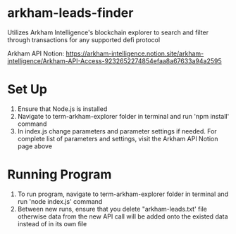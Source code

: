 # arkham-leads-finder
Utilizes Arkham Intelligence's blockchain explorer to search and filter through transactions for any supported defi protocol

Arkham API Notion: 
https://arkham-intelligence.notion.site/arkham-intelligence/Arkham-API-Access-9232652274854efaa8a67633a94a2595


#  Set Up
1. Ensure that Node.js is installed 
2. Navigate to term-arkham-explorer folder in terminal and run 'npm install' command 
3. In index.js change parameters and parameter settings if needed. For complete list of parameters and settings, visit the Arkham API Notion page above

# Running Program
1. To run program, navigate to term-arkham-explorer folder in terminal and run 'node index.js' command 
2. Between new runs, ensure that you delete "arkham-leads.txt' file otherwise data from the new API call will be added onto the existed data instead of in its own file



